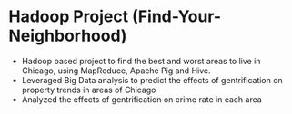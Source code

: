 # Hadoop Project (Find-Your-Neighborhood)
- Hadoop based project to find the best and worst areas to live in Chicago, using MapReduce, Apache Pig and Hive.
- Leveraged Big Data analysis to predict the effects of gentrification on property trends in areas of Chicago
- Analyzed the effects of gentrification on crime rate in each area
